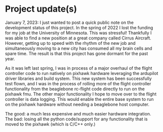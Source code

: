 # Project update(s)

January 7, 2023: I just wanted to post a quick public note on the development
status of this project.  In the spring of 2022 I lost the funding for my job at
the University of Minnesota.  This was stressful!  Thankfully I was able to find
a new position at a great company called Cirrus Aircraft.  However, getting up
to speed with the rhythm of the new job and simultaneously moving to a new city
has consumed all my brain cells and spare time.  The result is that this project
has gone dormant for the past year.

As it was left last spring, I was in process of a major overhaul of the flight
controller code to run natively on pixhawk hardware leveraging the ardupilot
driver libraries and build system.  This new system has been successfully test
flown, and I was in the process of rolling more of the flight controller
functionality from the beaglebone rc-flight code directly to run on the pixhawk
fmu. The other major functionality I hope to move over to the flight controller
is data logging.  This would enable the entire base system to run on the pixhawk
hardware without needing a beaglebone host computer.

The good: a much less expensive and much easier hardware integration. The bad:
losing all the python code/support for any functionality that is moved to the
pixhawk (which is C/C++ only.)